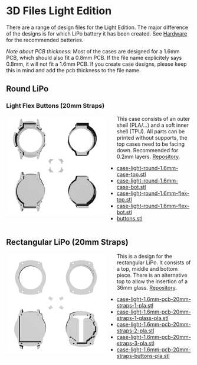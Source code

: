 # 3D Files Light Edition

There are a range of design files for the Light Edition.
The major difference of the designs is for which LiPo battery it has been created.
See [Hardware](hardware.md) for the recommended batteries.

*Note about PCB thickness:* Most of the cases are designed for a 1.6mm PCB, which should also fit a 0.8mm PCB.
If the file name explicitely says 0.8mm, it will not fit a 1.6mm PCB. If you create case designs, please keep this in mind and add the pcb thickness to the file name.

## Round LiPo

### Light Flex Buttons (20mm Straps)

<img src="/assets/3d-files/light-flex-buttons.png" width="270px" style="float:left; margin-right:30px"/>

This case consists of an outer shell (PLA/...) and a soft inner shell (TPU). All parts can be printed without supports, the top cases need to be facing down. Recommended for 0.2mm layers. [Repository](https://github.com/Open-Smartwatch/3d-files/tree/master/case-light-round-1.6mm-pcb-20mm-straps-flex-buttons).

 * [case-light-round-1.6mm-case-top.stl](https://github.com/Open-Smartwatch/3d-files/blob/master/case-light-round-1.6mm-pcb-20mm-straps-flex-buttons/case-light-round-1.6mm-case-top.stl)
 * [case-light-round-1.6mm-case-bot.stl](https://github.com/Open-Smartwatch/3d-files/blob/master/case-light-round-1.6mm-pcb-20mm-straps-flex-buttons/case-light-round-1.6mm-case-bot.stl)
 * [case-light-round-1.6mm-flex-top.stl](https://github.com/Open-Smartwatch/3d-files/blob/master/case-light-round-1.6mm-pcb-20mm-straps-flex-buttons/case-light-round-1.6mm-flex-top.stl)
 * [case-light-round-1.6mm-flex-bot.stl](https://github.com/Open-Smartwatch/3d-files/blob/master/case-light-round-1.6mm-pcb-20mm-straps-flex-buttons/case-light-round-1.6mm-flex-bot.stl)
 * [buttons.stl](https://github.com/Open-Smartwatch/3d-files/blob/master/case-light-round-1.6mm-pcb-20mm-straps-flex-buttons/buttons.stl)

<div style="clear: both; margin-bottom:20px"></div>


## Rectangular LiPo (20mm Straps)

<img src="/assets/3d-files/light-rect.png" width="270px" style="float:left; margin-right:30px"/>

This is a design for the rectangular LiPo. It consists of a top, middle and bottom piece.
There is an alternative top to allow the insertion of a 36mm glass. [Repository](https://github.com/Open-Smartwatch/3d-files/tree/master/case-light-1.6mm-pcb-20mm-straps).

* [case-light-1.6mm-pcb-20mm-straps-1-pla.stl](https://github.com/Open-Smartwatch/3d-files/blob/master/case-light-1.6mm-pcb-20mm-straps/case-light-1.6mm-pcb-20mm-straps-1-pla.stl)
* [case-light-1.6mm-pcb-20mm-straps-1-glass-pla.stl](https://github.com/Open-Smartwatch/3d-files/blob/master/case-light-1.6mm-pcb-20mm-straps/case-light-1.6mm-pcb-20mm-straps-1-glass-pla.stl)
* [case-light-1.6mm-pcb-20mm-straps-2-pla.stl](https://github.com/Open-Smartwatch/3d-files/blob/master/case-light-1.6mm-pcb-20mm-straps/case-light-1.6mm-pcb-20mm-straps-2-pla.stl)
* [case-light-1.6mm-pcb-20mm-straps-3-pla.stl](https://github.com/Open-Smartwatch/3d-files/blob/master/case-light-1.6mm-pcb-20mm-straps/case-light-1.6mm-pcb-20mm-straps-3-pla.stl)
* [case-light-1.6mm-pcb-20mm-straps-buttons-pla.stl](https://github.com/Open-Smartwatch/3d-files/blob/master/case-light-1.6mm-pcb-20mm-straps/case-light-1.6mm-pcb-20mm-straps-buttons-pla.stl)

<div style="clear: both; margin-bottom:20px"></div>



